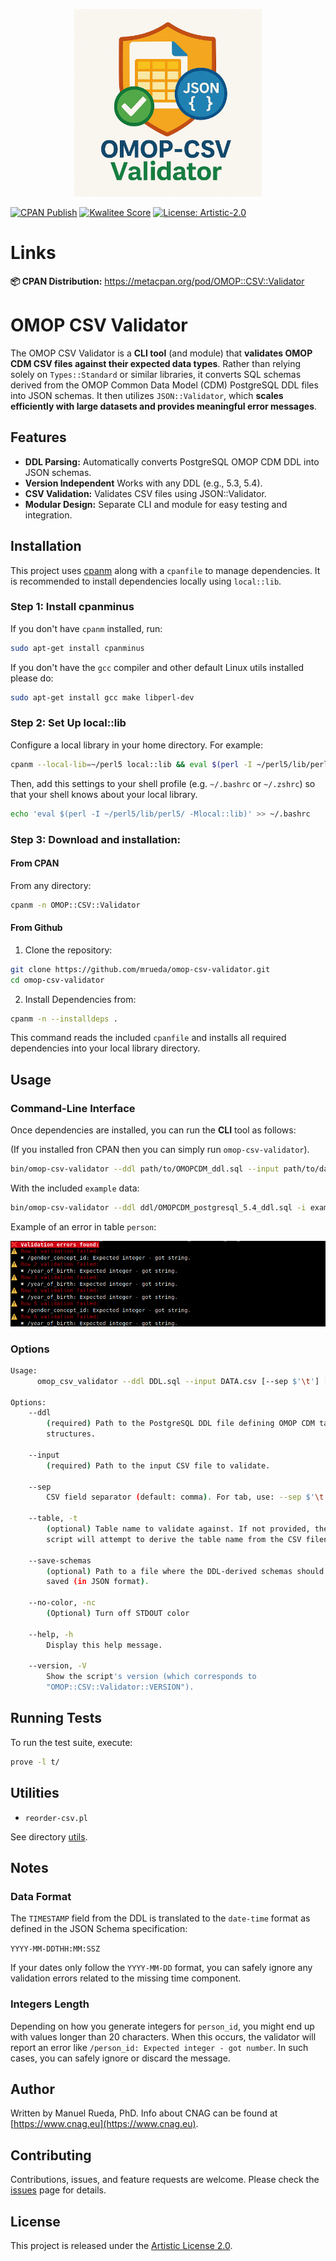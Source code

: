 <p align="center">
  <a href="https://github.com/mrueda/OMOP-CSV-Validator"><img src="https://raw.githubusercontent.com/mrueda/OMOP-CSV-Validator/main/docs/img/omop-csv-validator-logo.png" width="300" alt="OMOP-CSV-Validator"></a>
</p>

[![CPAN Publish](https://github.com/mrueda/OMOP-CSV-Validator/actions/workflows/cpan-publish.yml/badge.svg)](https://github.com/mrueda/OMOP-CSV-Validator/actions/workflows/cpan-publish.yml)
[![Kwalitee Score](https://cpants.cpanauthors.org/dist/OMOP-CSV-Validator.svg)](https://cpants.cpanauthors.org/dist/OMOP-CSV-Validator)
[![License: Artistic-2.0](https://img.shields.io/badge/License-Artistic%202.0-0298c3.svg)](https://opensource.org/licenses/Artistic-2.0)

# Links

**📦 CPAN Distribution:** <a href="https://metacpan.org/pod/OMOP::CSV::Validator" target="_blank">https://metacpan.org/pod/OMOP::CSV::Validator</a>

# OMOP CSV Validator

The OMOP CSV Validator is a **CLI tool** (and module) that **validates OMOP CDM CSV files against their expected data types**. Rather than relying solely on `Types::Standard` or similar libraries, it converts SQL schemas derived from the OMOP Common Data Model (CDM) PostgreSQL DDL files into JSON schemas. It then utilizes `JSON::Validator`, which **scales efficiently with large datasets and provides meaningful error messages**.

## Features

- **DDL Parsing:** Automatically converts PostgreSQL OMOP CDM DDL into JSON schemas.
- **Version Independent** Works with any DDL (e.g., 5.3, 5.4).
- **CSV Validation:** Validates CSV files using JSON::Validator.
- **Modular Design:** Separate CLI and module for easy testing and integration.

## Installation

This project uses [cpanm](https://metacpan.org/pod/App::cpanminus) along with a `cpanfile` to manage dependencies. It is recommended to install dependencies locally using `local::lib`.

### Step 1: Install cpanminus

If you don't have `cpanm` installed, run:

```bash
sudo apt-get install cpanminus
```

If you don't have the `gcc` compiler and other default Linux utils installed please do:

```bash
sudo apt-get install gcc make libperl-dev
```

### Step 2: Set Up local::lib

Configure a local library in your home directory. For example:

```bash
cpanm --local-lib=~/perl5 local::lib && eval $(perl -I ~/perl5/lib/perl5/ -Mlocal::lib)
```

Then, add this settings to your shell profile (e.g. `~/.bashrc` or `~/.zshrc`) so that your shell knows about your local library.

```bash
echo 'eval $(perl -I ~/perl5/lib/perl5/ -Mlocal::lib)' >> ~/.bashrc
```

### Step 3: Download and installation:

#### From CPAN

From any directory:

```bash
cpanm -n OMOP::CSV::Validator
```

#### From Github

1. Clone the repository:

```bash
git clone https://github.com/mrueda/omop-csv-validator.git
cd omop-csv-validator
```

2. Install Dependencies from:

```bash
cpanm -n --installdeps .
```

This command reads the included `cpanfile` and installs all required dependencies into your local library directory.

## Usage

### Command-Line Interface

Once dependencies are installed, you can run the **CLI** tool as follows:

(If you installed fron CPAN then you can simply run `omop-csv-validator`).

```bash
bin/omop-csv-validator --ddl path/to/OMOPCDM_ddl.sql --input path/to/data.csv --sep ","
```

With the included `example` data:

```bash
bin/omop-csv-validator --ddl ddl/OMOPCDM_postgresql_5.4_ddl.sql -i example/DRUG_EXPOSURE.csv -sep $'\t'
```

Example of an error in table `person`:

![Error](docs/img/example-error.png)

### Options

```bash
Usage:
      omop_csv_validator --ddl DDL.sql --input DATA.csv [--sep $'\t'] [--table person] [--save-schemas schemas.json]

Options:
    --ddl
        (required) Path to the PostgreSQL DDL file defining OMOP CDM table
        structures.

    --input
        (required) Path to the input CSV file to validate.

    --sep
        CSV field separator (default: comma). For tab, use: --sep $'\t'

    --table, -t
        (optional) Table name to validate against. If not provided, the
        script will attempt to derive the table name from the CSV filename.

    --save-schemas
        (optional) Path to a file where the DDL-derived schemas should be
        saved (in JSON format).

    --no-color, -nc
        (Optional) Turn off STDOUT color

    --help, -h
        Display this help message.

    --version, -V
        Show the script's version (which corresponds to
        "OMOP::CSV::Validator::VERSION").
```


## Running Tests

To run the test suite, execute:

```bash
prove -l t/
```

## Utilities

* `reorder-csv.pl`

See directory [utils](utils/README.md).

## Notes

### Data Format

The `TIMESTAMP` field from the DDL is translated to the `date-time` format as defined in the JSON Schema specification:

`YYYY-MM-DDTHH:MM:SSZ`

If your dates only follow the `YYYY-MM-DD` format, you can safely ignore any validation errors related to the missing time component.

### Integers Length

Depending on how you generate integers for `person_id`, you might end up with values longer than 20 characters. When this occurs, the validator will report an error like `/person_id: Expected integer - got number`. In such cases, you can safely ignore or discard the message.

## Author 

Written by Manuel Rueda, PhD. Info about CNAG can be found at [https://www.cnag.eu](https://www.cnag.eu).

## Contributing

Contributions, issues, and feature requests are welcome. Please check the [issues](https://github.com/yourusername/yourrepo/issues) page for details.

## License

This project is released under the [Artistic License 2.0](LICENSE).
